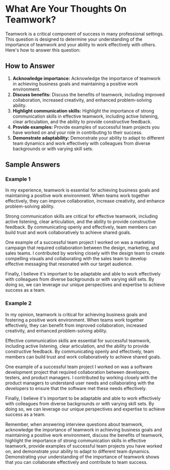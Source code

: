 What Are Your Thoughts On Teamwork?
========================================================

Teamwork is a critical component of success in many professional settings. This question is designed to determine your understanding of the importance of teamwork and your ability to work effectively with others. Here's how to answer this question:

How to Answer
-------------

1. **Acknowledge importance:** Acknowledge the importance of teamwork in achieving business goals and maintaining a positive work environment.
2. **Discuss benefits:** Discuss the benefits of teamwork, including improved collaboration, increased creativity, and enhanced problem-solving ability.
3. **Highlight communication skills:** Highlight the importance of strong communication skills in effective teamwork, including active listening, clear articulation, and the ability to provide constructive feedback.
4. **Provide examples:** Provide examples of successful team projects you have worked on and your role in contributing to their success.
5. **Demonstrate adaptability:** Demonstrate your ability to adapt to different team dynamics and work effectively with colleagues from diverse backgrounds or with varying skill sets.

Sample Answers
--------------

### Example 1

In my experience, teamwork is essential for achieving business goals and maintaining a positive work environment. When teams work together effectively, they can improve collaboration, increase creativity, and enhance problem-solving ability.

Strong communication skills are critical for effective teamwork, including active listening, clear articulation, and the ability to provide constructive feedback. By communicating openly and effectively, team members can build trust and work collaboratively to achieve shared goals.

One example of a successful team project I worked on was a marketing campaign that required collaboration between the design, marketing, and sales teams. I contributed by working closely with the design team to create compelling visuals and collaborating with the sales team to develop effective messaging that resonated with our target audience.

Finally, I believe it's important to be adaptable and able to work effectively with colleagues from diverse backgrounds or with varying skill sets. By doing so, we can leverage our unique perspectives and expertise to achieve success as a team.

### Example 2

In my opinion, teamwork is critical for achieving business goals and fostering a positive work environment. When teams work together effectively, they can benefit from improved collaboration, increased creativity, and enhanced problem-solving ability.

Effective communication skills are essential for successful teamwork, including active listening, clear articulation, and the ability to provide constructive feedback. By communicating openly and effectively, team members can build trust and work collaboratively to achieve shared goals.

One example of a successful team project I worked on was a software development project that required collaboration between developers, testers, and product managers. I contributed by working closely with the product managers to understand user needs and collaborating with the developers to ensure that the software met these needs effectively.

Finally, I believe it's important to be adaptable and able to work effectively with colleagues from diverse backgrounds or with varying skill sets. By doing so, we can leverage our unique perspectives and expertise to achieve success as a team.

Remember, when answering interview questions about teamwork, acknowledge the importance of teamwork in achieving business goals and maintaining a positive work environment, discuss the benefits of teamwork, highlight the importance of strong communication skills in effective teamwork, provide examples of successful team projects you have worked on, and demonstrate your ability to adapt to different team dynamics. Demonstrating your understanding of the importance of teamwork shows that you can collaborate effectively and contribute to team success.
